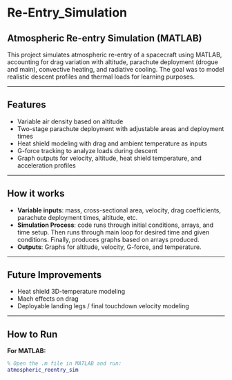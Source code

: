 # Re-Entry_Simulation

## Atmospheric Re-entry Simulation (MATLAB)
This project simulates atmospheric re-entry of a spacecraft using MATLAB, accounting for drag variation with altitude, parachute deployment (drogue and main), convective heating, and radiative cooling. The goal was to model realistic descent profiles and thermal loads for learning purposes.

---

## Features
- Variable air density based on altitude
- Two-stage parachute deployment with adjustable areas and deployment times
- Heat shield modeling with drag and ambient temperature as inputs
- G-force tracking to analyze loads during descent
- Graph outputs for velocity, altitude, heat shield temperature, and acceleration profiles

---

## How it works
- **Variable inputs**: mass, cross-sectional area, velocity, drag coefficients, parachute deployment times, altitude, etc.
- **Simulation Process**: code runs through initial conditions, arrays, and time setup. Then runs through main loop for desired time and given conditions. Finally, produces graphs based on arrays produced.
- **Outputs**: Graphs for altitude, velocity, G-force, and temperature. 

---

## Future Improvements
- Heat shield 3D-temperature modeling
- Mach effects on drag
- Deployable landing legs / final touchdown velocity modeling

---

## How to Run
**For MATLAB:**
```matlab
% Open the .m file in MATLAB and run:
atmospheric_reentry_sim
